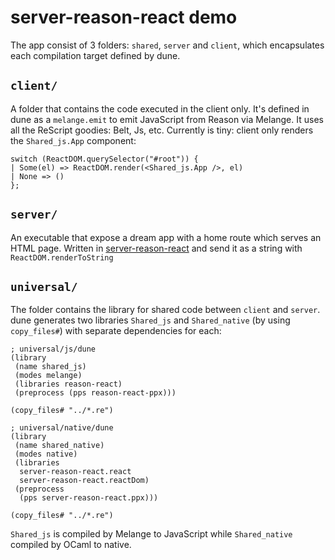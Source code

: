 # server-reason-react demo

The app consist of 3 folders: `shared`, `server` and `client`, which encapsulates each compilation target defined by dune.

## `client/`

A folder that contains the code executed in the client only. It's defined in dune as a `melange.emit` to emit JavaScript from Reason via Melange. It uses all the ReScript goodies: Belt, Js, etc. Currently is tiny: client only renders the `Shared_js.App` component:

```re
switch (ReactDOM.querySelector("#root")) {
| Some(el) => ReactDOM.render(<Shared_js.App />, el)
| None => ()
};
```

## `server/`

An executable that expose a dream app with a home route which serves an HTML page. Written in [server-reason-react](https://github.com/ml-in-barcelona/server-reason-react) and send it as a string with `ReactDOM.renderToString`

## `universal/`

The folder contains the library for shared code between `client` and `server`. dune generates two libraries `Shared_js` and `Shared_native` (by using `copy_files#`) with separate dependencies for each:

```dune
; universal/js/dune
(library
 (name shared_js)
 (modes melange)
 (libraries reason-react)
 (preprocess (pps reason-react-ppx)))

(copy_files# "../*.re")
```

```dune
; universal/native/dune
(library
 (name shared_native)
 (modes native)
 (libraries
  server-reason-react.react
  server-reason-react.reactDom)
 (preprocess
  (pps server-reason-react.ppx)))

(copy_files# "../*.re")
```

`Shared_js` is compiled by Melange to JavaScript while `Shared_native` compiled by OCaml to native.

<!-- Link to documentation -->
